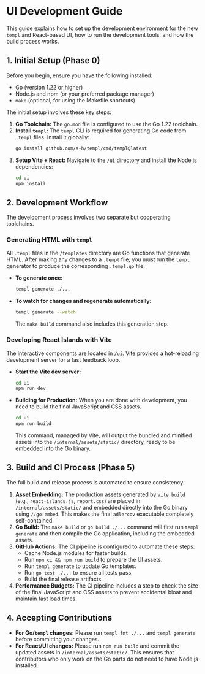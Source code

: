 # UI Development Guide

This guide explains how to set up the development environment for the new `templ` and React-based UI, how to run the development tools, and how the build process works.

## 1. Initial Setup (Phase 0)

Before you begin, ensure you have the following installed:
*   Go (version 1.22 or higher)
*   Node.js and npm (or your preferred package manager)
*   `make` (optional, for using the Makefile shortcuts)

The initial setup involves these key steps:

1.  **Go Toolchain:** The `go.mod` file is configured to use the Go 1.22 toolchain.
2.  **Install `templ`:** The `templ` CLI is required for generating Go code from `.templ` files. Install it globally:
    ```bash
    go install github.com/a-h/templ/cmd/templ@latest
    ```
3.  **Setup Vite + React:** Navigate to the `/ui` directory and install the Node.js dependencies:
    ```bash
    cd ui
    npm install
    ```

## 2. Development Workflow

The development process involves two separate but cooperating toolchains.

### Generating HTML with `templ`

All `.templ` files in the `/templates` directory are Go functions that generate HTML. After making any changes to a `.templ` file, you must run the `templ` generator to produce the corresponding `.templ.go` file.

*   **To generate once:**
    ```bash
    templ generate ./...
    ```
*   **To watch for changes and regenerate automatically:**
    ```bash
    templ generate --watch
    ```
    The `make build` command also includes this generation step.

### Developing React Islands with Vite

The interactive components are located in `/ui`. Vite provides a hot-reloading development server for a fast feedback loop.

*   **Start the Vite dev server:**
    ```bash
    cd ui
    npm run dev
    ```
*   **Building for Production:** When you are done with development, you need to build the final JavaScript and CSS assets.
    ```bash
    cd ui
    npm run build
    ```
    This command, managed by Vite, will output the bundled and minified assets into the `/internal/assets/static/` directory, ready to be embedded into the Go binary.

## 3. Build and CI Process (Phase 5)

The full build and release process is automated to ensure consistency.

1.  **Asset Embedding:** The production assets generated by `vite build` (e.g., `react-islands.js`, `report.css`) are placed in `/internal/assets/static/` and embedded directly into the Go binary using `//go:embed`. This makes the final `adlercov` executable completely self-contained.
2.  **Go Build:** The `make build` or `go build ./...` command will first run `templ generate` and then compile the Go application, including the embedded assets.
3.  **GitHub Actions:** The CI pipeline is configured to automate these steps:
    *   Cache Node.js modules for faster builds.
    *   Run `npm ci && npm run build` to prepare the UI assets.
    *   Run `templ generate` to update Go templates.
    *   Run `go test ./...` to ensure all tests pass.
    *   Build the final release artifacts.
4.  **Performance Budgets:** The CI pipeline includes a step to check the size of the final JavaScript and CSS assets to prevent accidental bloat and maintain fast load times.

## 4. Accepting Contributions

*   **For Go/`templ` changes:** Please run `templ fmt ./...` and `templ generate` before committing your changes.
*   **For React/UI changes:** Please run `npm run build` and commit the updated assets in `/internal/assets/static/`. This ensures that contributors who only work on the Go parts do not need to have Node.js installed.